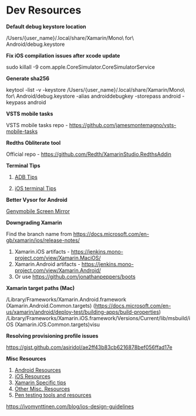 
# Dev Resources

**Default debug keystore location**

/Users/{user_name}/.local/share/Xamarin/Mono\ for\ Android/debug.keystore

**Fix iOS compilation issues after xcode update**

sudo killall -9 com.apple.CoreSimulator.CoreSimulatorService

**Generate sha256**

keytool -list -v -keystore /Users/{user_name}/.local/share/Xamarin/Mono\ for\ Android/debug.keystore -alias androiddebugkey -storepass android -keypass android

**VSTS mobile tasks**

VSTS mobile tasks repo - <https://github.com/jamesmontemagno/vsts-mobile-tasks>

**Redths Obliterate tool**

Official repo - <https://github.com/Redth/XamarinStudio.RedthsAddin>

**Terminal Tips**

1. [ADB Tips](AdbTips.md)

2. [iOS terminal Tips](iOSTips.md)

**Better Vysor for Android**

[Genymobile Screen Mirror](https://github.com/Genymobile/scrcpy)

**Downgrading Xamarin**

Find the branch name from <https://docs.microsoft.com/en-gb/xamarin/ios/release-notes/>
1. Xamarin.iOS artifacts - <https://jenkins.mono-project.com/view/Xamarin.MaciOS/>
2. Xamarin.Android artifacts - <https://jenkins.mono-project.com/view/Xamarin.Android/>
3. Or use https://github.com/jonathanpeppers/boots

**Xamarin target paths (Mac)**

/Library/Frameworks/Xamarin.Android.framework (Xamarin.Android.Common.targets) (https://docs.microsoft.com/en-us/xamarin/android/deploy-test/building-apps/build-properties)
/Library/Frameworks/Xamarin.iOS.framework/Versions/Current/lib/msbuild/iOS (Xamarin.iOS.Common.targets)visu

**Resolving provisioning profile issues**

<https://gist.github.com/asiridol/ae2ff43b83cb6216878bef056ffad17e>

**Misc Resources**
1. [Android Resources](AndroidTuts.md)
1. [iOS Resources](iOsTuts.md)
1. [Xamarin Specific tips](CrossPlatform.md)
1. [Other Misc. Resources](OtherTuts.md)
1. [Pen testing tools and resources](PenTest.md)

https://ivomynttinen.com/blog/ios-design-guidelines
